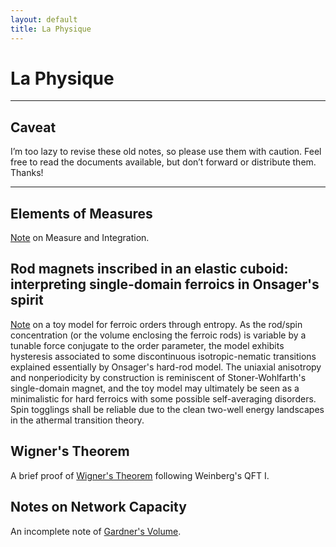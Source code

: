 ```yaml
---
layout: default
title: La Physique
---
```

# La Physique

___
## Caveat
I’m too lazy to revise these old notes, so please use them with caution. Feel free to read the documents available, but don’t forward or distribute them. Thanks!
___

## Elements of Measures
[Note](../assets/notes/Measures.pdf) on Measure and Integration.

## Rod magnets inscribed in an elastic cuboid: interpreting single-domain ferroics in Onsager's spirit

[Note](https://arxiv.org/abs/2206.01811) on a toy model for ferroic orders through entropy. As the rod/spin concentration (or the volume enclosing the ferroic rods) is variable by a tunable force conjugate to the order parameter, the model exhibits hysteresis associated to some discontinuous isotropic-nematic transitions explained essentially by Onsager's hard-rod model. The uniaxial anisotropy and nonperiodicity by construction is reminiscent of Stoner-Wohlfarth's single-domain magnet, and the toy model may ultimately be seen as a minimalistic for hard ferroics with some possible self-averaging disorders. Spin togglings shall be reliable due to the clean two-well energy landscapes in the athermal transition theory.

## Wigner's Theorem
A brief proof of [Wigner's Theorem](../assets/notes/Wigner's_Theorem.pdf) following Weinberg's QFT I.

## Notes on Network Capacity
An incomplete note of [Gardner's Volume](../assets/notes/Notes_on_Gardner's_Volume.pdf).
